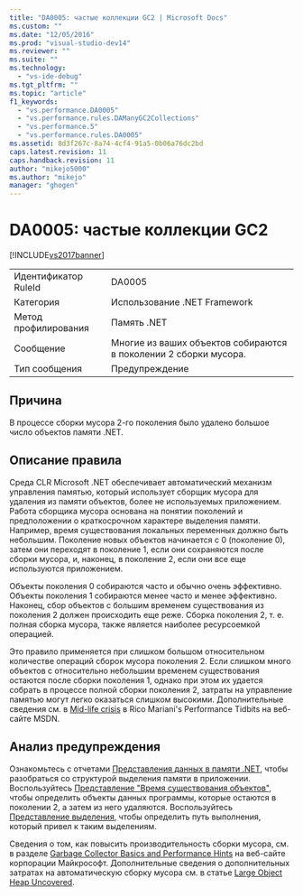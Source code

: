 ```yaml
---
title: "DA0005: частые коллекции GC2 | Microsoft Docs"
ms.custom: ""
ms.date: "12/05/2016"
ms.prod: "visual-studio-dev14"
ms.reviewer: ""
ms.suite: ""
ms.technology: 
  - "vs-ide-debug"
ms.tgt_pltfrm: ""
ms.topic: "article"
f1_keywords: 
  - "vs.performance.DA0005"
  - "vs.performance.rules.DAManyGC2Collections"
  - "vs.performance.5"
  - "vs.performance.rules.DA0005"
ms.assetid: 8d3f267c-8a74-4cf4-91a5-0b06a76dc2bd
caps.latest.revision: 11
caps.handback.revision: 11
author: "mikejo5000"
ms.author: "mikejo"
manager: "ghogen"
---
```

# DA0005: частые коллекции GC2
[!INCLUDE[vs2017banner](../code-quality/includes/vs2017banner.md)]

|||  
|-|-|  
|Идентификатор RuleId|DA0005|  
|Категория|Использование .NET Framework|  
|Метод профилирования|Память .NET|  
|Сообщение|Многие из ваших объектов собираются в поколении 2 сборки мусора.|  
|Тип сообщения|Предупреждение|  
  
## Причина  
 В процессе сборки мусора 2\-го поколения было удалено большое число объектов памяти .NET.  
  
## Описание правила  
 Среда CLR Microsoft .NET обеспечивает автоматический механизм управления памятью, который использует сборщик мусора для удаления из памяти объектов, более не используемых приложением.  Работа сборщика мусора основана на понятии поколений и предположении о краткосрочном характере выделения памяти.  Например, время существования локальных переменных должно быть небольшим.  Поколение новых объектов начинается с 0 \(поколение 0\), затем они переходят в поколение 1, если они сохраняются после сборки мусора, и, наконец, в поколение 2, если они все еще используются приложением.  
  
 Объекты поколения 0 собираются часто и обычно очень эффективно.  Объекты поколения 1 собираются менее часто и менее эффективно.  Наконец, сбор объектов с большим временем существования из поколения 2 должен происходить еще реже.  Сборка поколения 2, т. е. полная сборка мусора, также является наиболее ресурсоемкой операцией.  
  
 Это правило применяется при слишком большом относительном количестве операций сборок мусора поколения 2.  Если слишком много объектов с относительно небольшим временем существования остаются после сборки поколения 1, однако при этом их удается собрать в процессе полной сборки поколения 2, затраты на управление памятью могут легко оказаться слишком высокими.  Дополнительные сведения см. в [Mid\-life crisis](http://go.microsoft.com/fwlink/?LinkId=177835) в Rico Mariani's Performance Tidbits на веб\-сайте MSDN.  
  
## Анализ предупреждения  
 Ознакомьтесь с отчетами [Представления данных в памяти .NET](../profiling/dotnet-memory-data-views.md), чтобы разобраться со структурой выделения памяти в приложении.  Воспользуйтесь [Представление "Время существования объектов"](../profiling/object-lifetime-view.md), чтобы определить объекты данных программы, которые остаются в поколении 2, а затем из него удаляются.  Воспользуйтесь [Представление выделения](../profiling/dotnet-memory-allocations-view.md), чтобы определить путь выполнения, который привел к таким выделениям.  
  
 Сведения о том, как повысить производительность сборки мусора, см. в разделе [Garbage Collector Basics and Performance Hints](http://go.microsoft.com/fwlink/?LinkId=148226) на веб\-сайте корпорации Майкрософт.  Дополнительные сведения о дополнительных затратах на автоматическую сборку мусора см. в статье [Large Object Heap Uncovered](http://go.microsoft.com/fwlink/?LinkId=177836).